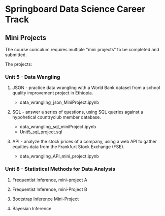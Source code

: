# Springboard Data Science Career Track

## Mini Projects

The course curiculum requires multiple "mini projects" to be completed and submitted.

The projects:

### Unit 5 - Data Wangling

1. JSON - practice data wrangling with a World Bank dataset from a school quality improvement project in Ethiopia.
   * data_wrangling_json_MiniProject.ipynb

2. SQL - answer a series of questions, using SQL queries against a hypohetical countryclub member database.
   * data_wrangling_sql_miniProject.ipynb	
   * Unit5_sql_project.sql
   
3. API - analyze the stock prices of a company, using a web API to gather equities data from the Frankfurt Stock Exchange (FSE).
   * data_wrangling_API_mini_project.ipynb

### Unit 8 - Statistical Methods for Data Analysis

1. Frequentist Inference, mini-project A

2. Frequentist Inference, mini-Project B

3. Bootstrap Inference Mini-Project

4. Bayesian Inference 
